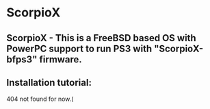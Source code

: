 # ScorpioX
ScorpioX - This is a FreeBSD based OS with PowerPC support to run PS3 with "ScorpioX-bfps3" firmware.
---------------------------------------------
Installation tutorial:
---------------------------------------------
  404 not found for now.(
